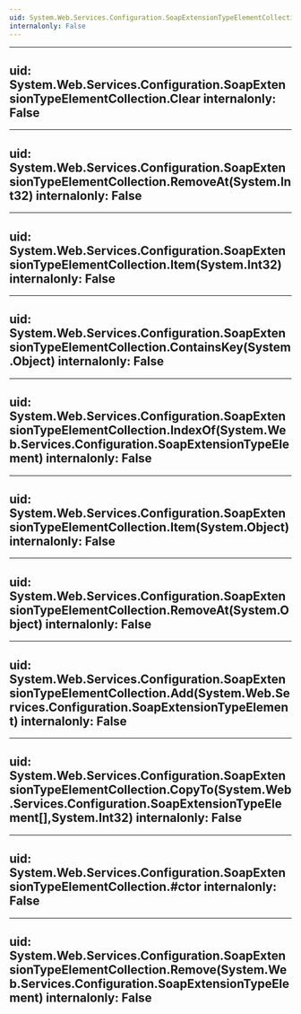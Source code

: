 ```yaml
---
uid: System.Web.Services.Configuration.SoapExtensionTypeElementCollection
internalonly: False
---
```


---
uid: System.Web.Services.Configuration.SoapExtensionTypeElementCollection.Clear
internalonly: False
---

---
uid: System.Web.Services.Configuration.SoapExtensionTypeElementCollection.RemoveAt(System.Int32)
internalonly: False
---

---
uid: System.Web.Services.Configuration.SoapExtensionTypeElementCollection.Item(System.Int32)
internalonly: False
---

---
uid: System.Web.Services.Configuration.SoapExtensionTypeElementCollection.ContainsKey(System.Object)
internalonly: False
---

---
uid: System.Web.Services.Configuration.SoapExtensionTypeElementCollection.IndexOf(System.Web.Services.Configuration.SoapExtensionTypeElement)
internalonly: False
---

---
uid: System.Web.Services.Configuration.SoapExtensionTypeElementCollection.Item(System.Object)
internalonly: False
---

---
uid: System.Web.Services.Configuration.SoapExtensionTypeElementCollection.RemoveAt(System.Object)
internalonly: False
---

---
uid: System.Web.Services.Configuration.SoapExtensionTypeElementCollection.Add(System.Web.Services.Configuration.SoapExtensionTypeElement)
internalonly: False
---

---
uid: System.Web.Services.Configuration.SoapExtensionTypeElementCollection.CopyTo(System.Web.Services.Configuration.SoapExtensionTypeElement[],System.Int32)
internalonly: False
---

---
uid: System.Web.Services.Configuration.SoapExtensionTypeElementCollection.#ctor
internalonly: False
---

---
uid: System.Web.Services.Configuration.SoapExtensionTypeElementCollection.Remove(System.Web.Services.Configuration.SoapExtensionTypeElement)
internalonly: False
---
